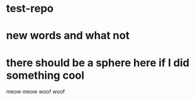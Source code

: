 # test-repo

# new words and what not

# there should be a sphere here if I did something cool
meow meow woof woof

